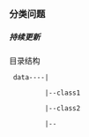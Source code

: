 ### 分类问题

##### 持续更新


目录结构

     data----|
          
             |--class1
                  
             |--class2
                  
             |--
                  
                  
